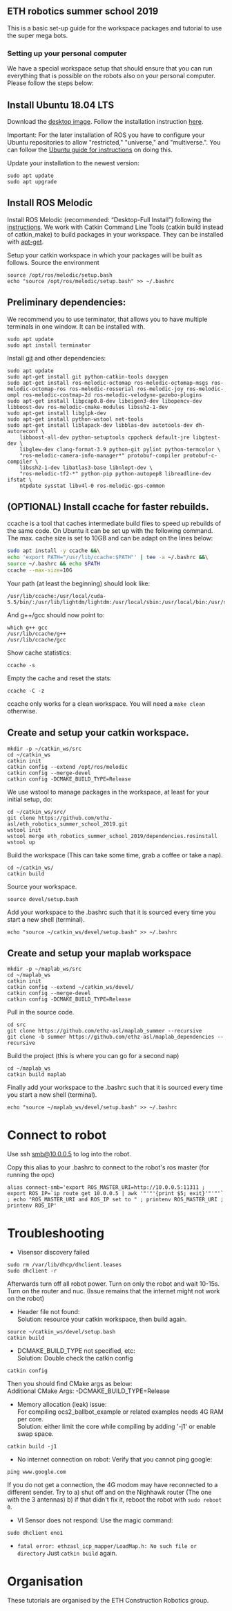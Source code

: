 ## ETH robotics summer school 2019

This is a basic set-up guide for the workspace packages and tutorial to use the super mega bots.

### Setting up your personal computer

We have a special workspace setup that should ensure that you can run everything that is possible on the robots also on your personal computer. Please follow the steps below:

## Install Ubuntu 18.04 LTS

Download the [desktop image](http://releases.ubuntu.com/18.04/).
Follow the installation instruction [here](https://tutorials.ubuntu.com/tutorial/tutorial-install-ubuntu-desktop).

Important: For the later installation of ROS you have to configure your Ubuntu repositories to allow "restricted," "universe," and "multiverse.". You can follow the [Ubuntu guide for instructions](https://help.ubuntu.com/community/Repositories/Ubuntu) on doing this.

Update your installation to the newest version:
```
sudo apt update
sudo apt upgrade
```
## Install ROS Melodic

Install ROS Melodic (recommended: “Desktop-Full Install”) following the [instructions](http://wiki.ros.org/melodic/Installation/Ubuntu). We work with Catkin Command Line Tools (catkin build instead of catkin_make) to build
packages in your workspace. They can be installed with [apt-get](http://catkin-tools.readthedocs.io/en/latest/installing.html#installing-on-ubuntu-with-apt-get).

Setup your catkin workspace in which your packages will be built as follows.
Source the environment
```
source /opt/ros/melodic/setup.bash
echo "source /opt/ros/melodic/setup.bash" >> ~/.bashrc
```
## Preliminary dependencies:
We recommend you to use terminator, that allows you to have multiple terminals in one window.
It can be installed with.
```
sudo apt update
sudo apt install terminator
```
Install [git](https://www.atlassian.com/git/tutorials/what-is-git) and other dependencies:
```
sudo apt update
sudo apt-get install git python-catkin-tools doxygen
sudo apt-get install ros-melodic-octomap ros-melodic-octomap-msgs ros-melodic-octomap-ros ros-melodic-rosserial ros-melodic-joy ros-melodic-ompl ros-melodic-costmap-2d ros-melodic-velodyne-gazebo-plugins
sudo apt-get install libpcap0.8-dev libeigen3-dev libopencv-dev libboost-dev ros-melodic-cmake-modules libssh2-1-dev
sudo apt-get install libglpk-dev
sudo apt-get install python-wstool net-tools
sudo apt-get install liblapack-dev libblas-dev autotools-dev dh-autoreconf \
    libboost-all-dev python-setuptools cppcheck default-jre libgtest-dev \
    libglew-dev clang-format-3.9 python-git pylint python-termcolor \
    "ros-melodic-camera-info-manager*" protobuf-compiler protobuf-c-compiler \
    libssh2-1-dev libatlas3-base libnlopt-dev \
    "ros-melodic-tf2-*" python-pip python-autopep8 libreadline-dev ifstat \
    ntpdate sysstat libv4l-0 ros-melodic-gps-common
```
## (OPTIONAL) Install ccache for faster rebuilds.
ccache is a tool that caches intermediate build files to speed up rebuilds of the same code. On Ubuntu it can be set up with the following command. The max. cache size is set to 10GB and can be adapt on the lines below:

```bash
sudo apt install -y ccache &&\
echo 'export PATH="/usr/lib/ccache:$PATH"' | tee -a ~/.bashrc &&\
source ~/.bashrc && echo $PATH
ccache --max-size=10G
```
Your path (at least the beginning) should look like:
```
/usr/lib/ccache:/usr/local/cuda-5.5/bin/:/usr/lib/lightdm/lightdm:/usr/local/sbin:/usr/local/bin:/usr/sbin:/usr/bin:/sbin:/bin:/usr/games
```
And g++/gcc should now point to:
```
which g++ gcc
/usr/lib/ccache/g++
/usr/lib/ccache/gcc
```
Show cache statistics:
```
ccache -s
```
Empty the cache and reset the stats:
```
ccache -C -z
```
ccache only works for a clean workspace. You will need a `make clean` otherwise.

## Create and setup your catkin workspace.
```
mkdir -p ~/catkin_ws/src
cd ~/catkin_ws
catkin init
catkin config --extend /opt/ros/melodic
catkin config --merge-devel
catkin config -DCMAKE_BUILD_TYPE=Release
```
We use wstool to manage packages in the workspace, at least for your initial setup, do:
```
cd ~/catkin_ws/src/
git clone https://github.com/ethz-asl/eth_robotics_summer_school_2019.git
wstool init
wstool merge eth_robotics_summer_school_2019/dependencies.rosinstall
wstool up
```
Build the workspace (This can take some time, grab a coffee or take a nap).
```
cd ~/catkin_ws/
catkin build
```
Source your workspace.
```
source devel/setup.bash
```
Add your workspace to the .bashrc such that it is sourced every time you start a new
shell (terminal).
```
echo "source ~/catkin_ws/devel/setup.bash" >> ~/.bashrc
```
## Create and setup your maplab workspace
```
mkdir -p ~/maplab_ws/src
cd ~/maplab_ws
catkin init
catkin config --extend ~/catkin_ws/devel/
catkin config --merge-devel
catkin config -DCMAKE_BUILD_TYPE=Release
```
Pull in the source code.
```
cd src
git clone https://github.com/ethz-asl/maplab_summer --recursive
git clone -b summer https://github.com/ethz-asl/maplab_dependencies --recursive
```
Build the project (this is where you can go for a second nap)
```
cd ~/maplab_ws
catkin build maplab
```
Finally add your workspace to the .bashrc such that it is sourced every time you start a new
shell (terminal).
```
echo "source ~/maplab_ws/devel/setup.bash" >> ~/.bashrc
```

# Connect to robot
Use ssh smb@10.0.0.5 to log into the robot.

Copy this alias to your .bashrc to connect to the robot's ros master (for running the opc)
```
alias connect-smb='export ROS_MASTER_URI=http://10.0.0.5:11311 ; export ROS_IP=`ip route get 10.0.0.5 | awk '"'"'{print $5; exit}'"'"'` ; echo "ROS_MASTER_URI and ROS_IP set to " ; printenv ROS_MASTER_URI ; printenv ROS_IP'
```

# Troubleshooting  
* Visensor discovery failed
```
sudo rm /var/lib/dhcp/dhclient.leases
sudo dhclient -r
```
Afterwards turn off all robot power.
Turn on only the robot and wait 10-15s.
Turn on the router and nuc.
(Issue remains that the internet might not work on the robot)

* Header file not found:  
Solution: resource your catkin workspace, then build again.  
```
source ~/catkin_ws/devel/setup.bash  
catkin build  
```

* DCMAKE_BUILD_TYPE not specified, etc:  
Solution: Double check the catkin config  
```
catkin config  
```
Then you should find CMake args as below:  
Additional CMake Args: -DCMAKE_BUILD_TYPE=Release  

* Memory allocation (leak) issue:  
For compiling ocs2_ballbot_example or related examples needs 4G RAM per core.  
Solution: either limit the core while compiling by adding '-j1' or enable swap space.  
```
catkin build -j1
```

* No internet connection on robot:
Verify that you cannot ping google:
```
ping www.google.com  
```
If you do not get a connection, the 4G modom may have reconnected to a different sender. Try to
a) shut off and on the Nighhawk router (The one with the 3 antennas)
b) if that didn't fix it, reboot the robot with `sudo reboot 0`.

* VI Sensor does not respond:
Use the magic command:
```
sudo dhclient eno1
```

* `fatal error: ethzasl_icp_mapper/LoadMap.h: No such file or directory`
Just `catkin build` again.

# Organisation
These tutorials are organised by the ETH Construction Robotics group.
